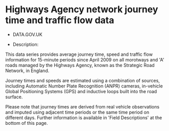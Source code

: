 # Highways Agency network journey time and traffic flow data

* DATA.GOV.UK

* Description: 

This data series provides average journey time, speed and traffic flow
information for 15-minute periods since April 2009 on all morotways
and 'A' roads managed by the Highways Agency, known as the Strategic
Road Network, in England.

Journey times and speeds are estimated using a combination of sources,
including Automatic Number Plate Recognition (ANPR) cameras,
in-vehicle Global Positioning Systems (GPS) and inductive loops built
into the road surface.

Please note that journey times are derived from real vehicle
observations and imputed using adjacent time periods or the same time
period on different days. Further information is available in 'Field
Descriptions' at the bottom of this page.
